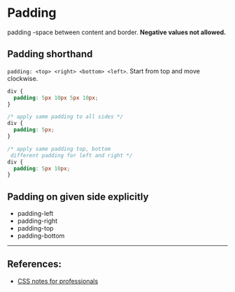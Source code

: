 # Padding

padding -space between content and border. **Negative values not allowed.**

## Padding shorthand
`padding: <top> <right> <bottom> <left>`. Start from top and move clockwise.

```CSS
div {
  padding: 5px 10px 5px 10px;
}

/* apply same padding to all sides */
div {
  padding: 5px;
}

/* apply same padding top, bottom
 different padding for left and right */
div {
  padding: 5px 10px;
}
```

## Padding on given side explicitly
* padding-left
* padding-right
* padding-top
* padding-bottom

---

## References:
* [CSS notes for professionals](https://books.goalkicker.com/CSSBook/)